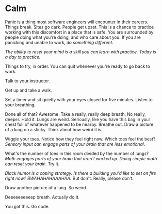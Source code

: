 # Calm
Panic is a thing most software engineers will encounter in their careers. Things break. Sites go dark. People get upset. This is a chance to practice working with this discomfort in a place that is safe. You are surrounded by people doing what you're doing, and who care about you. If you are panicking and unable to work, *do something different*.

*The ability to reset your mind is a skill you can learn with practice. Today is a day to practice.*

Things to try, in order. You can quit whenever you're ready to go back to work.

Talk to your instructor.

Get up and take a walk.

Set a timer and sit quietly with your eyes closed for five minutes. Listen to your breathing.

Done all of that? Awesome. Take a really, really deep breath. No really, deeper. Hold it. Lungs are weird. Seriously, like you have this bag in your chest full of whatever happened to be nearby. Breathe out. Draw a picture of a lung on a sticky. Think about how weird it is.

Wiggle your toes. Notice how they feel right now. Which toes feel the best? *Sensory input can engage parts of your brain that are less emotional*.

What's the number of toes in this room divided by the number of lungs? *Math engages parts of your brain that aren't worked up. Doing simple math can reset your brain.* Try it.

*Black humor is a coping strategy. Is there a building you'd like to set on fire right now? BWAHAHAHAAAHAA.* But don't. Really, please don't.  

Draw another picture of a lung. So weird.

Deeeeeeeeeep breath. Actually do it.

You got this. Go code.
